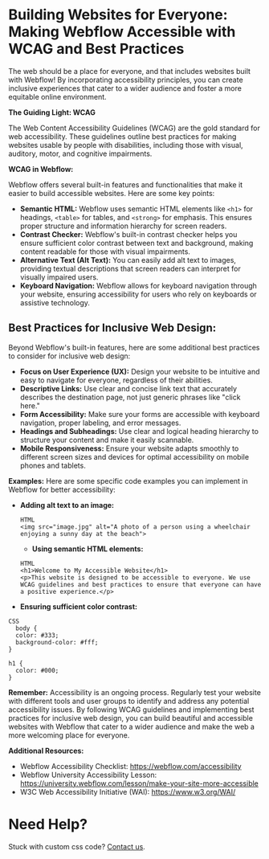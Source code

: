 # Building Websites for Everyone: Making Webflow Accessible with WCAG and Best Practices

The web should be a place for everyone, and that includes websites built with Webflow! By incorporating accessibility principles, you can create inclusive experiences that cater to a wider audience and foster a more equitable online environment.

**The Guiding Light: WCAG**

The Web Content Accessibility Guidelines (WCAG) are the gold standard for web accessibility. These guidelines outline best practices for making websites usable by people with disabilities, including those with visual, auditory, motor, and cognitive impairments.

**WCAG in Webflow:**

Webflow offers several built-in features and functionalities that make it easier to build accessible websites. Here are some key points:
  - **Semantic HTML:** Webflow uses semantic HTML elements like ```<h1>``` for headings, ```<table>``` for tables, and ```<strong>``` for emphasis. This ensures proper structure and information hierarchy for screen readers.
  - **Contrast Checker:** Webflow's built-in contrast checker helps you ensure sufficient color contrast between text and background, making content readable for those with visual impairments.
  - **Alternative Text (Alt Text):** You can easily add alt text to images, providing textual descriptions that screen readers can interpret for visually impaired users.
  - **Keyboard Navigation:** Webflow allows for keyboard navigation through your website, ensuring accessibility for users who rely on keyboards or assistive technology.

## Best Practices for Inclusive Web Design:
Beyond Webflow's built-in features, here are some additional best practices to consider for inclusive web design:
  - **Focus on User Experience (UX):** Design your website to be intuitive and easy to navigate for everyone, regardless of their abilities.
  - **Descriptive Links:** Use clear and concise link text that accurately describes the destination page, not just generic phrases like "click here."
  - **Form Accessibility:** Make sure your forms are accessible with keyboard navigation, proper labeling, and error messages.
  - **Headings and Subheadings:** Use clear and logical heading hierarchy to structure your content and make it easily scannable.
  - **Mobile Responsiveness:** Ensure your website adapts smoothly to different screen sizes and devices for optimal accessibility on mobile phones and tablets.

**Examples:**
Here are some specific code examples you can implement in Webflow for better accessibility:
  - **Adding alt text to an image:**
    ```
    HTML
    <img src="image.jpg" alt="A photo of a person using a wheelchair enjoying a sunny day at the beach">

    ```
    - **Using semantic HTML elements:**
    ```
    HTML
    <h1>Welcome to My Accessible Website</h1>
    <p>This website is designed to be accessible to everyone. We use WCAG guidelines and best practices to ensure that everyone can have a positive experience.</p>
    ```

  - **Ensuring sufficient color contrast:**
  ```
  CSS
    body {
    color: #333;
    background-color: #fff;
  }
  
  h1 {
    color: #000;
  }

  ```
**Remember:** Accessibility is an ongoing process. Regularly test your website with different tools and user groups to identify and address any potential accessibility issues.
By following WCAG guidelines and implementing best practices for inclusive web design, you can build beautiful and accessible websites with Webflow that cater to a wider audience and make the web a more welcoming place for everyone.

**Additional Resources:**
  - Webflow Accessibility Checklist: https://webflow.com/accessibility
  - Webflow University Accessibility Lesson: https://university.webflow.com/lesson/make-your-site-more-accessible
  - W3C Web Accessibility Initiative (WAI): https://www.w3.org/WAI/


# Need Help?
Stuck with custom css code? [Contact us](https://epyc.in/).
